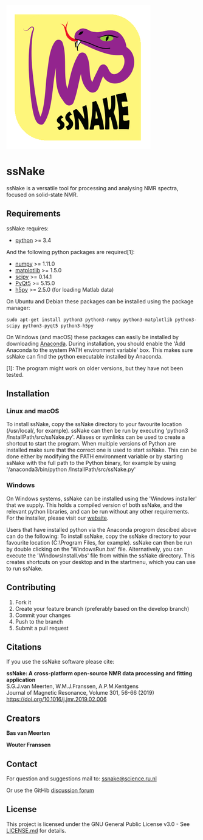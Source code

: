 ![Alt text](src/Icons/logo.gif?raw=true)

ssNake
======

ssNake is a versatile tool for processing and analysing NMR spectra, focused on solid-state NMR.

Requirements
------------

ssNake requires:
- [python](http://python.org/download/) >= 3.4

And the following python packages are required[1]:
- [numpy](http://sourceforge.net/projects/numpy/files/NumPy/) >= 1.11.0
- [matplotlib](http://matplotlib.org/) >= 1.5.0
- [scipy](http://sourceforge.net/projects/scipy/files/scipy/) >= 0.14.1
- [PyQt5](http://www.riverbankcomputing.com/software/pyqt/download) >= 5.15.0
- [h5py](http://www.h5py.org/) >= 2.5.0 (for loading Matlab data)

On Ubuntu and Debian these packages can be installed using the package manager:
```
sudo apt-get install python3 python3-numpy python3-matplotlib python3-scipy python3-pyqt5 python3-h5py
```

On Windows (and macOS) these packages can easily be installed by downloading [Anaconda](https://www.anaconda.com/distribution/).
During installation, you should enable the 'Add Anaconda to the system PATH environment variable' box.
This makes sure ssNake can find the python executable installed by Anaconda.

[1]: The program might work on older versions, but they have not been tested.

Installation
------------

### Linux and macOS ###

To install ssNake, copy the ssNake directory to your favourite location (/usr/local/, for example).
ssNake can then be run by executing 'python3 /InstallPath/src/ssNake.py'.
Aliases or symlinks can be used to create a shortcut to start the program.
When multiple versions of Python are installed make sure that the correct one is used to start ssNake.
This can be done either by modifying the PATH environment variable or by starting ssNake with the full path to the Python binary, for example by using '/anaconda3/bin/python /InstallPath/src/ssNake.py'

### Windows ###

On Windows systems, ssNake can be installed using the 'Windows installer' that we supply. This holds
a compiled version of both ssNake, and the relevant python libraries, and can be run without any
other requirements. For the installer, please visit our [website](https://www.ru.nl/science/solidstatenmr/software/ssnake/).

Users that have installed python via the Anaconda progrom descibed above can do the following:
To install ssNake, copy the ssNake directory to your favourite location (C:\Program Files\, for example).
ssNake can then be run by double clicking on the 'WindowsRun.bat' file.
Alternatively, you can execute the 'WindowsInstall.vbs' file from within the ssNake directory.
This creates shortcuts on your desktop and in the startmenu, which you can use to run ssNake.

Contributing
------------

1. Fork it
2. Create your feature branch (preferably based on the develop branch)
3. Commit your changes
4. Push to the branch
5. Submit a pull request

Citations
---------

If you use the ssNake software please cite:

**ssNake: A cross-platform open-source NMR data processing and fitting application**  
S.G.J.van Meerten, W.M.J.Franssen, A.P.M.Kentgens  
Journal of Magnetic Resonance, Volume 301, 56-66 (2019)  
https://doi.org/10.1016/j.jmr.2019.02.006  

Creators
--------

**Bas van Meerten**

**Wouter Franssen**

Contact
-------

For question and suggestions mail to: ssnake@science.ru.nl

Or use the GitHib [discussion forum](https://github.com/smeerten/ssnake/discussions)

License
-------

This project is licensed under the GNU General Public License v3.0 - See [LICENSE.md](LICENSE.md) for details.
